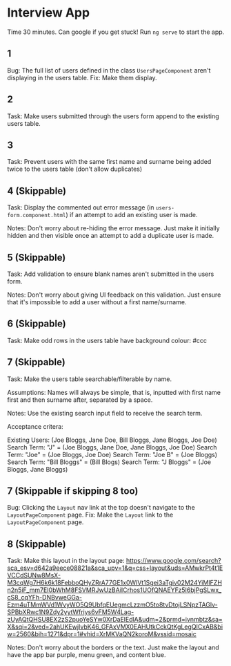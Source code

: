 # Interview App

Time 30 minutes. Can google if you get stuck! Run `ng serve` to start the app.

## 1

Bug: The full list of users defined in the class `UsersPageComponent` aren't displaying in the users table.
Fix: Make them display.

## 2

Task: Make users submitted through the users form append to the existing users table.

## 3

Task: Prevent users with the same first name and surname being added twice to the users table (don't allow duplicates)

## 4 (Skippable)

Task: Display the commented out error message (in `users-form.component.html`) if an attempt to add an existing user is made.

Notes: Don't worry about re-hiding the error message. Just make it initially hidden and then visible once an attempt to add a duplicate user is made.

## 5 (Skippable)

Task: Add validation to ensure blank names aren't submitted in the users form.

Notes: Don't worry about giving UI feedback on this validation. Just ensure that it's impossible to add a user without a first name/surname.

## 6 (Skippable)

Task: Make odd rows in the users table have background colour: #ccc

## 7 (Skippable)

Task: Make the users table searchable/filterable by name. 

Assumptions: Names will always be simple, that is, inputted with first name first and then surname after, separated by a space. 

Notes: Use the existing search input field to receive the search term.

Acceptance critera:

Existing Users: (Joe Bloggs, Jane Doe, Bill Bloggs, Jane Bloggs, Joe Doe)
Search Term: "J" = (Joe Bloggs, Jane Doe, Jane Bloggs, Joe Doe)
Search Term: "Joe" = (Joe Bloggs, Joe Doe)
Search Term: "Joe B" = (Joe Bloggs)
Search Term: "Bill Bloggs" = (Bill Blogs)
Search Term: "J Bloggs" = (Joe Bloggs, Jane Bloggs) 

## 7 (Skippable if skipping 8 too)

Bug: Clicking the `Layout` nav link at the top doesn't navigate to the `LayoutPageComponent` page.
Fix: Make the `Layout` link to the `LayoutPageComponent` page.

## 8 (Skippable)

Task: Make this layout in the layout page: https://www.google.com/search?sca_esv=d642a9eece08821a&sca_upv=1&q=css+layout&uds=AMwkrPt4t1EVCCdSUNw8MsX-M3cqWg7H6k6k18FebboQHyZRrA77GE1x0WlVt1Sgei3aTgiv02M24YiMIFZHn2n5iF_mm7EI0bWhM8FSVMRJwUzBAiICrhos1UOfQNAEYFz5I6bjPgSLwx_cS8_cqYFh-DNBvweGGa-Ezm4uTMmWVd1WvyWO5Q9UbfqEUegmcLzzmO5to8tvDtojLSNpzTAGlv-SPBbXRwc1N9Zdy2yytWfriys6vFM5W4Lag-zUyAQtQHSU8EX2zS2puoYeSYw0XrDaElEdlA&udm=2&prmd=ivnmbtz&sa=X&sqi=2&ved=2ahUKEwjIvbK46_GFAxVMX0EAHUtkCckQtKgLegQICxAB&biw=2560&bih=1271&dpr=1#vhid=XrMKVaQN2koroM&vssid=mosaic

Notes: Don't worry about the borders or the text. Just make the layout and have the app bar purple, menu green, and content blue.





